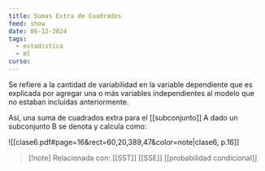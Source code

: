 ```yaml
---
title: Sumas Extra de Cuadrados
feed: show
date: 06-12-2024
tags:
  - estadistica
  - ml
curso:
---
```

Se refiere a la cantidad de variabilidad en la variable dependiente que es explicada por agregar una o más variables independientes al modelo que no estaban incluidas anteriormente.

Así, una suma de cuadrados extra para el [[subconjunto]] A dado un subconjunto B se denota y calcula como:

![[clase6.pdf#page=16&rect=60,20,389,47&color=note|clase6, p.16]]

>[!note] Relacionada con: [[SST]] [[SSE]] [[probabilidad condicional]]

